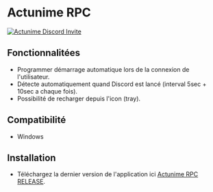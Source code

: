 # Actunime RPC
[![Actunime Discord Invite](https://img.shields.io/discord/940648714790400000?color=%237289DA&label=Discord&logo=discord&logoColor=white)](https://discord.gg/uQzXRbvMKq)

## Fonctionnalitées
* Programmer démarrage automatique lors de la connexion de l'utilisateur.
* Détecte automatiquement quand Discord est lancé (interval 5sec + 10sec a chaque fois).
* Possibilité de recharger depuis l'icon (tray).

## Compatibilité
* Windows

## Installation
* Téléchargez la dernier version de l'application ici [Actunime RPC RELEASE](https://github.com/Actunime/Actunime-RPC-Application/releases).
